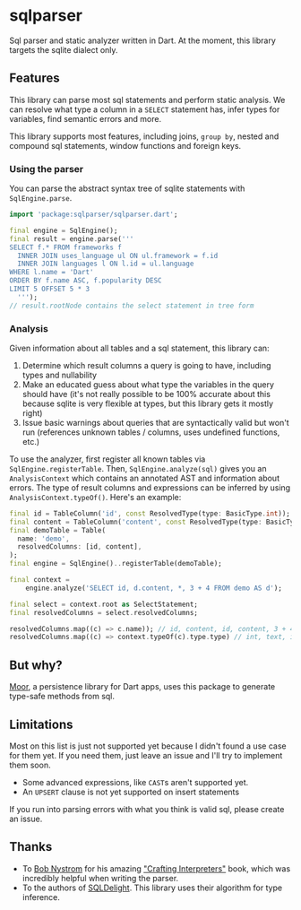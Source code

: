 # sqlparser

Sql parser and static analyzer written in Dart. At the moment, this library targets the
sqlite dialect only.

## Features
This library can parse most sql statements and perform static analysis. We can resolve
what type a column in a `SELECT` statement has, infer types for variables, find
semantic errors and more.

This library supports most features, including joins, `group by`, nested and compound sql
statements, window functions and foreign keys.
### Using the parser
You can parse the abstract syntax tree of sqlite statements with `SqlEngine.parse`.
```dart
import 'package:sqlparser/sqlparser.dart';

final engine = SqlEngine();
final result = engine.parse('''
SELECT f.* FROM frameworks f
  INNER JOIN uses_language ul ON ul.framework = f.id
  INNER JOIN languages l ON l.id = ul.language
WHERE l.name = 'Dart'
ORDER BY f.name ASC, f.popularity DESC
LIMIT 5 OFFSET 5 * 3
  ''');
// result.rootNode contains the select statement in tree form
```

### Analysis
Given information about all tables and a sql statement, this library can:

1. Determine which result columns a query is going to have, including types and nullability
2. Make an educated guess about what type the variables in the query should have (it's not really
   possible to be 100% accurate about this because sqlite is very flexible at types, but this library
   gets it mostly right)
3. Issue basic warnings about queries that are syntactically valid but won't run (references unknown
   tables / columns, uses undefined functions, etc.)

To use the analyzer, first register all known tables via `SqlEngine.registerTable`. Then,
`SqlEngine.analyze(sql)` gives you an `AnalysisContext` which contains an annotated AST and information
about errors. The type of result columns and expressions can be inferred by using 
`AnalysisContext.typeOf()`. Here's an example:

```dart 
final id = TableColumn('id', const ResolvedType(type: BasicType.int));
final content = TableColumn('content', const ResolvedType(type: BasicType.text));
final demoTable = Table(
  name: 'demo',
  resolvedColumns: [id, content],
);
final engine = SqlEngine()..registerTable(demoTable);

final context =
    engine.analyze('SELECT id, d.content, *, 3 + 4 FROM demo AS d');

final select = context.root as SelectStatement;
final resolvedColumns = select.resolvedColumns;

resolvedColumns.map((c) => c.name)); // id, content, id, content, 3 + 4
resolvedColumns.map((c) => context.typeOf(c).type.type) // int, text, int, text, int, int
```

## But why?
[Moor](https://pub.dev/packages/moor_flutter), a persistence library for Dart apps, uses this
package to generate type-safe methods from sql.

## Limitations
Most on this list is just not supported yet because I didn't found a use case for 
them yet. If you need them, just leave an issue and I'll try to implement them soon.

- Some advanced expressions, like `CAST`s aren't supported yet.
- An `UPSERT` clause is not yet supported on insert statements

If you run into parsing errors with what you think is valid sql, please create an issue.

## Thanks
- To [Bob Nystrom](https://github.com/munificent) for his amazing ["Crafting Interpreters"](https://craftinginterpreters.com/)
  book, which was incredibly helpful when writing the parser.
- To the authors of [SQLDelight](https://github.com/square/sqldelight). This library uses their algorithm
  for type inference.
